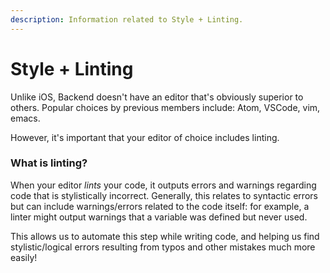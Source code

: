 ```yaml
---
description: Information related to Style + Linting.
---
```


# Style + Linting

Unlike iOS, Backend doesn't have an editor that's obviously superior to others. Popular choices by previous members include: Atom, VSCode, vim, emacs. 

However, it's important that your editor of choice includes linting. 

### What is linting?

When your editor _lints_ your code, it outputs errors and warnings regarding code that is stylistically incorrect. Generally, this relates to syntactic errors but can include warnings/errors related to the code itself: for example, a linter might output warnings that a variable was defined but never used.

This allows us to automate this step while writing code, and helping us find stylistic/logical errors resulting from typos and other mistakes much more easily!

